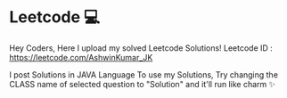 # Leetcode 💻
Hey Coders, Here I upload my solved Leetcode Solutions!
Leetcode ID : https://leetcode.com/AshwinKumar_JK

I post Solutions in JAVA Language
To use my Solutions, Try changing the CLASS name of selected question to "Solution" and it'll run like charm ✨
